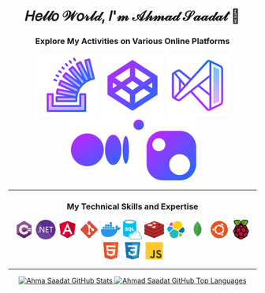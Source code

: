 <div align="center">

# 𝐻𝑒𝓁𝓁𝑜 𝒲𝑜𝓇𝓁𝒹, 𝐼'𝓂 𝒜𝒽𝓂𝒶𝒹 𝒮𝒶𝒶𝒹𝒶𝓉 👋

### Explore My Activities on Various Online Platforms

[![Stack Overflow](./Icons/Gradient%20icons/stackoverflow.svg)](https://stackoverflow.com/users/24700281/ahmad-saadat)
[![CodePen](./Icons/Gradient%20icons/codepen.svg)](https://codepen.io/ahmadsaadat1995)
[![marketplace](./Icons/Gradient%20icons/visualstudio.svg)](https://marketplace.visualstudio.com/publishers/ahmadsaadat1995)
[![medium](./Icons/Gradient%20icons/medium.svg)](https://medium.com/@ahmadsaadat1995)
[![nuget](./Icons/Gradient%20icons/nuget.svg)](https://www.nuget.org/profiles/ahmadsaadat1995)

---
 
### My Technical Skills and Expertise

[<img async src="./Icons/csharp.svg" alt="C#" height="40">](https://github.com/ahmadsaadat1995)
[<img async src="./Icons/dotnet.svg" alt="C#" height="40">](https://github.com/ahmadsaadat1995)
[<img async src="./Icons/angular.svg" alt="C#" height="40">](https://github.com/ahmadsaadat1995)
[<img async src="./Icons/git.svg" alt="C#" height="40">](https://github.com/ahmadsaadat1995)
[<img async src="./Icons/docker.svg" alt="C#" height="40">](https://github.com/ahmadsaadat1995)
[<img async src="./Icons/sql.svg" alt="C#" height="40">](https://github.com/ahmadsaadat1995)
[<img async src="./Icons/redis.svg" alt="C#" height="40">](https://github.com/ahmadsaadat1995)
[<img async src="./Icons/elk.svg" alt="C#" height="40">](https://github.com/ahmadsaadat1995)
[<img async src="./Icons/mongo.svg" alt="C#" height="40">](https://github.com/ahmadsaadat1995)
[<img async src="./Icons/ubuntu.svg" alt="C#" height="40">](https://github.com/ahmadsaadat1995)
[<img async src="./Icons/raspberrypi.svg" alt="C#" height="40">](https://github.com/ahmadsaadat1995)
[<img async src="./Icons/html.svg" alt="C#" height="40">](https://github.com/ahmadsaadat1995)
[<img async src="./Icons/css.svg" alt="C#" height="40">](https://github.com/ahmadsaadat1995)
[<img async src="./Icons/js.svg" alt="C#" height="40">](https://github.com/ahmadsaadat1995)

---

<a href="https://github.com/ahmadsaadat1995">
  <img height="180em" src="https://github-readme-stats.vercel.app/api?username=ahmadsaadat1995&show_icons=true&theme=transparent&count_private=true" alt="Ahma Saadat GitHub Stats" />
  <img height="180em" src="https://github-readme-stats.vercel.app/api/top-langs/?username=ahmadsaadat1995&theme=transparent&layout=compact&v=1&exclude_repo=Sam.SchoolProjects" 
    alt="Ahmad Saadat GitHub Top Languages" />
</a>

</div>

<!--
**ahmadsaadat1995/ahmadsaadat1995** is a ✨ _special_ ✨ repository because its `README.md` (this file) appears on your GitHub profile.

Here are some ideas to get you started:

- 🔭 I’m currently working on ...
- 🌱 I’m currently learning ...
- 👯 I’m looking to collaborate on ...
- 🤔 I’m looking for help with ...
- 💬 Ask me about ...
- 📫 How to reach me: ...
- 😄 Pronouns: ...
- ⚡ Fun fact: ...
-->
